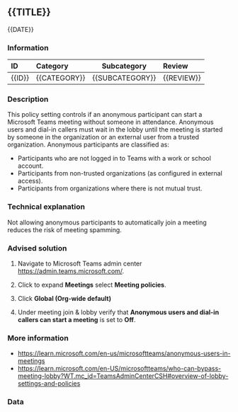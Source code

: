 ## {{TITLE}}

{{DATE}}

###  Information

| ID     | Category     | Subcategory     | Review     |
| :----- | :----------- | --------------- | :--------- |
| {{ID}} | {{CATEGORY}} | {{SUBCATEGORY}} | {{REVIEW}} |

### Description

This policy setting controls if an anonymous participant can start a Microsoft Teams meeting without someone in attendance. Anonymous users and dial-in callers must wait in the lobby until the meeting is started by someone in the organization or an external user from a trusted organization.
Anonymous participants are classified as:

- Participants who are not logged in to Teams with a work or school account.
- Participants from non-trusted organizations (as configured in external access).
- Participants from organizations where there is not mutual trust.

### Technical explanation

Not allowing anonymous participants to automatically join a meeting reduces the risk of meeting spamming.

### Advised solution

1. Navigate to Microsoft Teams admin center https://admin.teams.microsoft.com/.

2. Click to expand **Meetings** select **Meeting policies**.

3. Click **Global (Org-wide default)**

4. Under meeting join & lobby verify that **Anonymous users and dial-in callers can start a meeting** is set to **Off**.


### More information

- https://learn.microsoft.com/en-us/microsoftteams/anonymous-users-in-meetings
- https://learn.microsoft.com/en-US/microsoftteams/who-can-bypass-meeting-lobby?WT.mc_id=TeamsAdminCenterCSH#overview-of-lobby-settings-and-policies

### Data